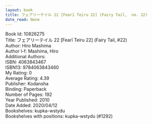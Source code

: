 ```yaml
---
layout: book
title: フェアリーテイル 22 [Fearī Teiru 22] (Fairy Tail,  no. 22)
date_read: None
---
```


Book Id: 10826275<br />
Title: フェアリーテイル 22 [Fearī Teiru 22] (Fairy Tail, #22)<br />
Author: Hiro Mashima<br />
Author l-f: Mashima, Hiro<br />
Additional Authors: <br />
ISBN: 4063843467<br />
ISBN13: 9784063843460<br />
My Rating: 0<br />
Average Rating: 4.39<br />
Publisher: Kodansha<br />
Binding: Paperback<br />
Number of Pages: 192<br />
Year Published: 2010<br />
Date Added: 2020/04/12<br />
Bookshelves: kupka-wstydu<br />
Bookshelves with positions: kupka-wstydu (#1292)<br />

